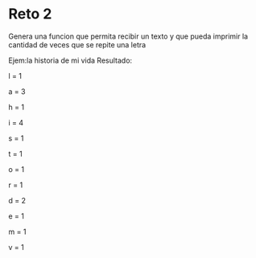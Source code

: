# Reto 2
Genera una funcion que permita recibir un texto y que pueda imprimir la cantidad de veces que se repite una letra

Ejem:la historia de mi vida
Resultado:


l = 1

a = 3

h = 1

i = 4

s = 1

t = 1

o = 1

r = 1

d = 2

e = 1

m = 1

v = 1
